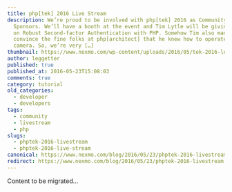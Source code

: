 ```yaml
---
title: php[tek] 2016 Live Stream
description: We’re proud to be involved with php[tek] 2016 as Community Night
  Sponsors. We’ll have a booth at the event and Tim Lytle will be giving a talk
  on Robust Second-factor Authentication with PHP. Somehow Tim also managed to
  convince the fine folks at php[architect] that he knew how to operate a
  camera. So, we’re very […]
thumbnail: https://www.nexmo.com/wp-content/uploads/2016/05/tek-2016-logo.png
author: leggetter
published: true
published_at: 2016-05-23T15:08:03
comments: true
category: tutorial
old_categories:
  - developer
  - developers
tags:
  - community
  - livestream
  - php
slugs:
  - phptek-2016-livestream
  - phptek-2016-live-stream
canonical: https://www.nexmo.com/blog/2016/05/23/phptek-2016-livestream
redirect: https://www.nexmo.com/blog/2016/05/23/phptek-2016-livestream
---
```

Content to be migrated...